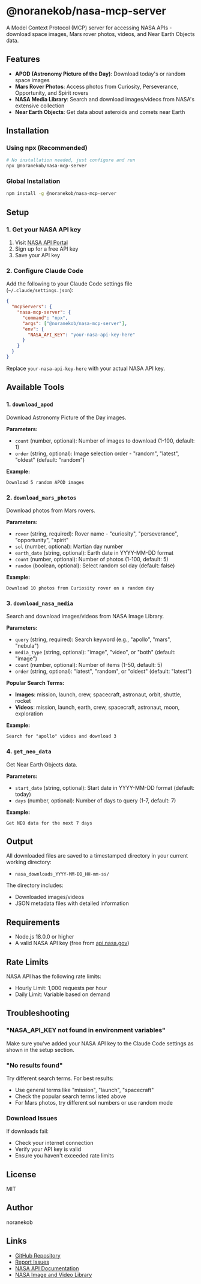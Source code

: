 # @noranekob/nasa-mcp-server

A Model Context Protocol (MCP) server for accessing NASA APIs - download space images, Mars rover photos, videos, and Near Earth Objects data.

## Features

- **APOD (Astronomy Picture of the Day)**: Download today's or random space images
- **Mars Rover Photos**: Access photos from Curiosity, Perseverance, Opportunity, and Spirit rovers
- **NASA Media Library**: Search and download images/videos from NASA's extensive collection
- **Near Earth Objects**: Get data about asteroids and comets near Earth

## Installation

### Using npx (Recommended)

```bash
# No installation needed, just configure and run
npx @noranekob/nasa-mcp-server
```

### Global Installation

```bash
npm install -g @noranekob/nasa-mcp-server
```

## Setup

### 1. Get your NASA API key

1. Visit [NASA API Portal](https://api.nasa.gov/)
2. Sign up for a free API key
3. Save your API key

### 2. Configure Claude Code

Add the following to your Claude Code settings file (`~/.claude/settings.json`):

```json
{
  "mcpServers": {
    "nasa-mcp-server": {
      "command": "npx",
      "args": ["@noranekob/nasa-mcp-server"],
      "env": {
        "NASA_API_KEY": "your-nasa-api-key-here"
      }
    }
  }
}
```

Replace `your-nasa-api-key-here` with your actual NASA API key.

## Available Tools

### 1. `download_apod`

Download Astronomy Picture of the Day images.

**Parameters:**
- `count` (number, optional): Number of images to download (1-100, default: 1)
- `order` (string, optional): Image selection order - "random", "latest", "oldest" (default: "random")

**Example:**
```
Download 5 random APOD images
```

### 2. `download_mars_photos`

Download photos from Mars rovers.

**Parameters:**
- `rover` (string, required): Rover name - "curiosity", "perseverance", "opportunity", "spirit"
- `sol` (number, optional): Martian day number
- `earth_date` (string, optional): Earth date in YYYY-MM-DD format
- `count` (number, optional): Number of photos (1-100, default: 5)
- `random` (boolean, optional): Select random sol day (default: false)

**Example:**
```
Download 10 photos from Curiosity rover on a random day
```

### 3. `download_nasa_media`

Search and download images/videos from NASA Image Library.

**Parameters:**
- `query` (string, required): Search keyword (e.g., "apollo", "mars", "nebula")
- `media_type` (string, optional): "image", "video", or "both" (default: "image")
- `count` (number, optional): Number of items (1-50, default: 5)
- `order` (string, optional): "latest", "random", or "oldest" (default: "latest")

**Popular Search Terms:**
- **Images**: mission, launch, crew, spacecraft, astronaut, orbit, shuttle, rocket
- **Videos**: mission, launch, earth, crew, spacecraft, astronaut, moon, exploration

**Example:**
```
Search for "apollo" videos and download 3
```

### 4. `get_neo_data`

Get Near Earth Objects data.

**Parameters:**
- `start_date` (string, optional): Start date in YYYY-MM-DD format (default: today)
- `days` (number, optional): Number of days to query (1-7, default: 7)

**Example:**
```
Get NEO data for the next 7 days
```

## Output

All downloaded files are saved to a timestamped directory in your current working directory:
- `nasa_downloads_YYYY-MM-DD_HH-mm-ss/`

The directory includes:
- Downloaded images/videos
- JSON metadata files with detailed information

## Requirements

- Node.js 18.0.0 or higher
- A valid NASA API key (free from [api.nasa.gov](https://api.nasa.gov/))

## Rate Limits

NASA API has the following rate limits:
- Hourly Limit: 1,000 requests per hour
- Daily Limit: Variable based on demand

## Troubleshooting

### "NASA_API_KEY not found in environment variables"

Make sure you've added your NASA API key to the Claude Code settings as shown in the setup section.

### "No results found"

Try different search terms. For best results:
- Use general terms like "mission", "launch", "spacecraft"
- Check the popular search terms listed above
- For Mars photos, try different sol numbers or use random mode

### Download Issues

If downloads fail:
- Check your internet connection
- Verify your API key is valid
- Ensure you haven't exceeded rate limits

## License

MIT

## Author

noranekob

## Links

- [GitHub Repository](https://github.com/noranekob/nasa-mcp-server)
- [Report Issues](https://github.com/noranekob/nasa-mcp-server/issues)
- [NASA API Documentation](https://api.nasa.gov/)
- [NASA Image and Video Library](https://images.nasa.gov/)
